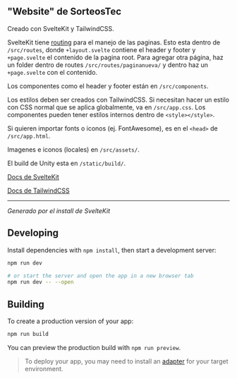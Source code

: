 ## "Website" de SorteosTec

Creado con SvelteKit y TailwindCSS.

SvelteKit tiene [routing](https://kit.svelte.dev/docs/routing) para el manejo de las paginas.
Esto esta dentro de `/src/routes`, donde `+layout.svelte` contiene el header y footer y `+page.svelte` el contenido de la pagina root. Para agregar otra página, haz un folder dentro de routes `/src/routes/paginanueva/` y dentro haz un `+page.svelte` con el contenido.

Los componentes como el header y footer están en `/src/components`.

Los estilos deben ser creados con TailwindCSS. Si necesitan hacer un estilo con CSS normal que se aplica globalmente, va en `/src/app.css`. Los componentes pueden tener estilos internos dentro de `<style></style>`.

Si quieren importar fonts o iconos (ej. FontAwesome), es en el `<head>` de `/src/app.html`.

Imagenes e iconos (locales) en `/src/assets/`.

El build de Unity esta en `/static/build/`.

[Docs de SvelteKit](https://kit.svelte.dev/docs/project-structure)

[Docs de TailwindCSS](https://tailwindcss.com/docs/utility-first)

---

_Generado por el install de SvelteKit_

## Developing

Install dependencies with `npm install`, then start a development server:

```bash
npm run dev

# or start the server and open the app in a new browser tab
npm run dev -- --open
```

## Building

To create a production version of your app:

```bash
npm run build
```

You can preview the production build with `npm run preview`.

> To deploy your app, you may need to install an [adapter](https://kit.svelte.dev/docs/adapters) for your target environment.
